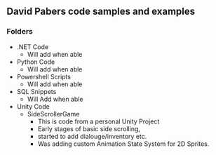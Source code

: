 ## David Pabers code samples and examples

### Folders
* .NET Code
  * Will add when able
* Python Code
  * Will add when able
* Powershell Scripts
  * Will add when able
* SQL Snippets 
  * Will Add when able
* Unity Code
  * SideScrollerGame
    * This is code from a personal Unity Project
    * Early stages of basic side scrolling, 
    * started to add dialouge/inventory etc.
    * Was adding custom Animation State System for 2D Sprites.